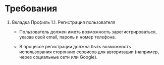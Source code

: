 # **Требования**
1. Вкладка Профиль 
   1.1. Регистрация пользователя

      - Пользователь должен иметь возможность зарегистрироваться, указав свой email, пароль и номер телефона.

      - В процессе регистрации должна быть возможность использования сторонних сервисов для авторизации (например, через социальные сети или Google).
